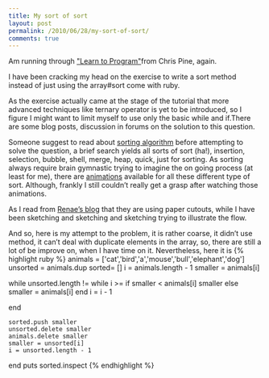 ```yaml
---
title: My sort of sort
layout: post
permalink: /2010/06/28/my-sort-of-sort/
comments: true
---
```

Am running through ["Learn to Program"](http://pine.fm/LearnToProgram/)from Chris Pine, again.

I have been cracking my head on the exercise to write a sort method instead of just using the array#sort come with ruby.

As the exercise actually came at the stage of the tutorial that more advanced techniques like ternary operator is yet to be introduced, so I figure I might want to limit myself to use only the basic while and if.There are some blog posts, discussion in forums on the solution to this question.

Someone suggest to read about [sorting algorithm](http://en.wikipedia.org/wiki/Sorting_algorithm) before attempting to solve the question, a brief search yields all sorts of sort (ha!), insertion, selection, bubble, shell, merge, heap, quick, just for sorting. As sorting always require brain gymnastic trying to imagine the on going process (at least for me), there are [animations](http://www.sorting-algorithms.com/) available for all these different type of sort. Although, frankly I still couldn’t really get a grasp after watching those animations.

As I read from [Renae’s blog](http://www.renaebair.com/2008/11/23/ruby-sort/) that they are using paper cutouts, while I have been sketching and sketching and sketching trying to illustrate the flow.

And so, here is my attempt to the problem, it is rather coarse, it didn’t use method, it can’t deal with duplicate elements in the array, so, there are still a lot of be improve on, when I have time on it. Nevertheless, here it is
{% highlight ruby %}
animals = ['cat','bird','a','mouse','bull','elephant','dog']
unsorted = animals.dup
sorted= []
i = animals.length - 1
smaller = animals[i]
 
while unsorted.length != 
   while i >= 
    if smaller < animals[i]
      smaller
    else
      smaller = animals[i]
    end
    i = i - 1
 
  end
 
    sorted.push smaller
    unsorted.delete smaller
    animals.delete smaller
    smaller = unsorted[i] 
    i = unsorted.length - 1   
end
    puts sorted.inspect
{% endhighlight %}

